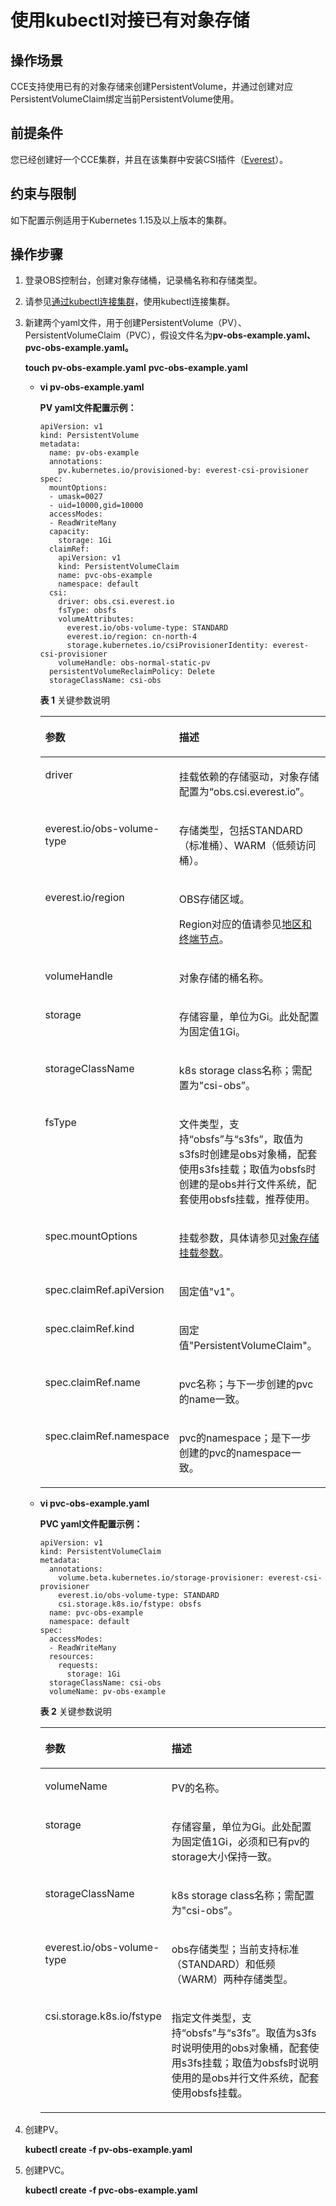 # 使用kubectl对接已有对象存储<a name="cce_01_0267"></a>

## 操作场景<a name="section1062914713566"></a>

CCE支持使用已有的对象存储来创建PersistentVolume，并通过创建对应PersistentVolumeClaim绑定当前PersistentVolume使用。

## 前提条件<a name="section13181839131510"></a>

您已经创建好一个CCE集群，并且在该集群中安装CSI插件（[Everest](Everest（系统资源插件-必装）.md)）。

## 约束与限制<a name="section946015116135"></a>

如下配置示例适用于Kubernetes 1.15及以上版本的集群。

## 操作步骤<a name="section1530655595611"></a>

1.  登录OBS控制台，创建对象存储桶，记录桶名称和存储类型。
2.  请参见[通过kubectl连接集群](通过kubectl连接集群.md)，使用kubectl连接集群。
3.  新建两个yaml文件，用于创建PersistentVolume（PV）、PersistentVolumeClaim（PVC），假设文件名为**pv-obs-example.yaml、pvc-obs-example.yaml。**

    **touch pv-obs-example.yaml** **pvc-obs-example.yaml**

    -   **vi pv-obs-example.yaml**

        **PV yaml文件配置示例：**

        ```
        apiVersion: v1
        kind: PersistentVolume
        metadata:
          name: pv-obs-example
          annotations:
            pv.kubernetes.io/provisioned-by: everest-csi-provisioner
        spec:
          mountOptions:
          - umask=0027
          - uid=10000,gid=10000
          accessModes:
          - ReadWriteMany
          capacity:
            storage: 1Gi
          claimRef:
            apiVersion: v1
            kind: PersistentVolumeClaim
            name: pvc-obs-example
            namespace: default
          csi:
            driver: obs.csi.everest.io
            fsType: obsfs
            volumeAttributes:
              everest.io/obs-volume-type: STANDARD
              everest.io/region: cn-north-4
              storage.kubernetes.io/csiProvisionerIdentity: everest-csi-provisioner
            volumeHandle: obs-normal-static-pv
          persistentVolumeReclaimPolicy: Delete
          storageClassName: csi-obs
        ```

        **表 1**  关键参数说明

        <a name="table1897325023619"></a>
        <table><thead align="left"><tr id="row2973195019365"><th class="cellrowborder" valign="top" width="26.43%" id="mcps1.2.3.1.1"><p id="p1973155063611"><a name="p1973155063611"></a><a name="p1973155063611"></a>参数</p>
        </th>
        <th class="cellrowborder" valign="top" width="73.57000000000001%" id="mcps1.2.3.1.2"><p id="p139741150123614"><a name="p139741150123614"></a><a name="p139741150123614"></a>描述</p>
        </th>
        </tr>
        </thead>
        <tbody><tr id="row3974350153618"><td class="cellrowborder" valign="top" width="26.43%" headers="mcps1.2.3.1.1 "><p id="p2974155083619"><a name="p2974155083619"></a><a name="p2974155083619"></a>driver</p>
        </td>
        <td class="cellrowborder" valign="top" width="73.57000000000001%" headers="mcps1.2.3.1.2 "><p id="p1497425012362"><a name="p1497425012362"></a><a name="p1497425012362"></a>挂载依赖的存储驱动，对象存储配置为“obs.csi.everest.io”。</p>
        </td>
        </tr>
        <tr id="row2974950133612"><td class="cellrowborder" valign="top" width="26.43%" headers="mcps1.2.3.1.1 "><p id="p1497565093618"><a name="p1497565093618"></a><a name="p1497565093618"></a>everest.io/obs-volume-type</p>
        </td>
        <td class="cellrowborder" valign="top" width="73.57000000000001%" headers="mcps1.2.3.1.2 "><p id="p1975145003618"><a name="p1975145003618"></a><a name="p1975145003618"></a>存储类型，包括STANDARD（标准桶）、WARM（低频访问桶）。</p>
        </td>
        </tr>
        <tr id="row12975850123614"><td class="cellrowborder" valign="top" width="26.43%" headers="mcps1.2.3.1.1 "><p id="p17975150193613"><a name="p17975150193613"></a><a name="p17975150193613"></a>everest.io/region</p>
        </td>
        <td class="cellrowborder" valign="top" width="73.57000000000001%" headers="mcps1.2.3.1.2 "><p id="p8485153732813"><a name="p8485153732813"></a><a name="p8485153732813"></a>OBS存储区域。</p>
        <p id="p10975150173615"><a name="p10975150173615"></a><a name="p10975150173615"></a>Region对应的值请参见<a href="https://developer.huaweicloud.com/endpoint" target="_blank" rel="noopener noreferrer">地区和终端节点</a>。</p>
        </td>
        </tr>
        <tr id="row169751506362"><td class="cellrowborder" valign="top" width="26.43%" headers="mcps1.2.3.1.1 "><p id="p109751750123619"><a name="p109751750123619"></a><a name="p109751750123619"></a>volumeHandle</p>
        </td>
        <td class="cellrowborder" valign="top" width="73.57000000000001%" headers="mcps1.2.3.1.2 "><p id="p15442275406"><a name="p15442275406"></a><a name="p15442275406"></a>对象存储的桶名称。</p>
        </td>
        </tr>
        <tr id="row19821194014381"><td class="cellrowborder" valign="top" width="26.43%" headers="mcps1.2.3.1.1 "><p id="p1915805418408"><a name="p1915805418408"></a><a name="p1915805418408"></a>storage</p>
        </td>
        <td class="cellrowborder" valign="top" width="73.57000000000001%" headers="mcps1.2.3.1.2 "><p id="p6794194043817"><a name="p6794194043817"></a><a name="p6794194043817"></a>存储容量，单位为Gi。此处配置为固定值1Gi。</p>
        </td>
        </tr>
        <tr id="row4820124093813"><td class="cellrowborder" valign="top" width="26.43%" headers="mcps1.2.3.1.1 "><p id="p189611127144116"><a name="p189611127144116"></a><a name="p189611127144116"></a>storageClassName</p>
        </td>
        <td class="cellrowborder" valign="top" width="73.57000000000001%" headers="mcps1.2.3.1.2 "><p id="p1379412408389"><a name="p1379412408389"></a><a name="p1379412408389"></a>k8s storage class名称；需配置为"csi-obs”。</p>
        </td>
        </tr>
        <tr id="row5819194015382"><td class="cellrowborder" valign="top" width="26.43%" headers="mcps1.2.3.1.1 "><p id="p15794144011386"><a name="p15794144011386"></a><a name="p15794144011386"></a>fsType</p>
        </td>
        <td class="cellrowborder" valign="top" width="73.57000000000001%" headers="mcps1.2.3.1.2 "><p id="p9794134093811"><a name="p9794134093811"></a><a name="p9794134093811"></a>文件类型，支持“obsfs”与“s3fs”，取值为s3fs时创建是obs对象桶，配套使用s3fs挂载；取值为obsfs时创建的是obs并行文件系统，配套使用obsfs挂载，推荐使用。</p>
        </td>
        </tr>
        <tr id="row19499851182010"><td class="cellrowborder" valign="top" width="26.43%" headers="mcps1.2.3.1.1 "><p id="p1549918517204"><a name="p1549918517204"></a><a name="p1549918517204"></a>spec.mountOptions</p>
        </td>
        <td class="cellrowborder" valign="top" width="73.57000000000001%" headers="mcps1.2.3.1.2 "><p id="p10499051132019"><a name="p10499051132019"></a><a name="p10499051132019"></a>挂载参数，具体请参见<a href="设置挂载参数.md#section1254912109811">对象存储挂载参数</a>。</p>
        </td>
        </tr>
        <tr id="row19752165415352"><td class="cellrowborder" valign="top" width="26.43%" headers="mcps1.2.3.1.1 "><p id="p147528541353"><a name="p147528541353"></a><a name="p147528541353"></a>spec.claimRef.apiVersion</p>
        </td>
        <td class="cellrowborder" valign="top" width="73.57000000000001%" headers="mcps1.2.3.1.2 "><p id="p275385483520"><a name="p275385483520"></a><a name="p275385483520"></a>固定值"v1"。</p>
        </td>
        </tr>
        <tr id="row175571658173518"><td class="cellrowborder" valign="top" width="26.43%" headers="mcps1.2.3.1.1 "><p id="p2557105803519"><a name="p2557105803519"></a><a name="p2557105803519"></a>spec.claimRef.kind</p>
        </td>
        <td class="cellrowborder" valign="top" width="73.57000000000001%" headers="mcps1.2.3.1.2 "><p id="p19557195820357"><a name="p19557195820357"></a><a name="p19557195820357"></a>固定值"PersistentVolumeClaim"。</p>
        </td>
        </tr>
        <tr id="row457015283616"><td class="cellrowborder" valign="top" width="26.43%" headers="mcps1.2.3.1.1 "><p id="p13571102113610"><a name="p13571102113610"></a><a name="p13571102113610"></a>spec.claimRef.name</p>
        </td>
        <td class="cellrowborder" valign="top" width="73.57000000000001%" headers="mcps1.2.3.1.2 "><p id="p157114233611"><a name="p157114233611"></a><a name="p157114233611"></a>pvc名称；与下一步创建的pvc的name一致。</p>
        </td>
        </tr>
        <tr id="row89616163615"><td class="cellrowborder" valign="top" width="26.43%" headers="mcps1.2.3.1.1 "><p id="p997146183617"><a name="p997146183617"></a><a name="p997146183617"></a>spec.claimRef.namespace</p>
        </td>
        <td class="cellrowborder" valign="top" width="73.57000000000001%" headers="mcps1.2.3.1.2 "><p id="p6976643614"><a name="p6976643614"></a><a name="p6976643614"></a>pvc的namespace；是下一步创建的pvc的namespace一致。</p>
        </td>
        </tr>
        </tbody>
        </table>

    -   **vi pvc-obs-example.yaml**

        **PVC yaml文件配置示例：**

        ```
        apiVersion: v1
        kind: PersistentVolumeClaim
        metadata:
          annotations:
            volume.beta.kubernetes.io/storage-provisioner: everest-csi-provisioner
            everest.io/obs-volume-type: STANDARD
            csi.storage.k8s.io/fstype: obsfs
          name: pvc-obs-example
          namespace: default
        spec:
          accessModes:
          - ReadWriteMany
          resources:
            requests:
              storage: 1Gi
          storageClassName: csi-obs
          volumeName: pv-obs-example
        ```

        **表 2**  关键参数说明

        <a name="table18848104713475"></a>
        <table><thead align="left"><tr id="row1284810475478"><th class="cellrowborder" valign="top" width="26.43%" id="mcps1.2.3.1.1"><p id="p68481747184720"><a name="p68481747184720"></a><a name="p68481747184720"></a>参数</p>
        </th>
        <th class="cellrowborder" valign="top" width="73.57000000000001%" id="mcps1.2.3.1.2"><p id="p48481247174712"><a name="p48481247174712"></a><a name="p48481247174712"></a>描述</p>
        </th>
        </tr>
        </thead>
        <tbody><tr id="row5848104764712"><td class="cellrowborder" valign="top" width="26.43%" headers="mcps1.2.3.1.1 "><p id="p6835956174716"><a name="p6835956174716"></a><a name="p6835956174716"></a>volumeName</p>
        </td>
        <td class="cellrowborder" valign="top" width="73.57000000000001%" headers="mcps1.2.3.1.2 "><p id="p118491347144716"><a name="p118491347144716"></a><a name="p118491347144716"></a>PV的名称。</p>
        </td>
        </tr>
        <tr id="row28491947164715"><td class="cellrowborder" valign="top" width="26.43%" headers="mcps1.2.3.1.1 "><p id="p128492047114717"><a name="p128492047114717"></a><a name="p128492047114717"></a>storage</p>
        </td>
        <td class="cellrowborder" valign="top" width="73.57000000000001%" headers="mcps1.2.3.1.2 "><p id="p88494472478"><a name="p88494472478"></a><a name="p88494472478"></a>存储容量，单位为Gi。此处配置为固定值1Gi，必须和已有pv的storage大小保持一致。</p>
        </td>
        </tr>
        <tr id="row1684914470476"><td class="cellrowborder" valign="top" width="26.43%" headers="mcps1.2.3.1.1 "><p id="p1844087134910"><a name="p1844087134910"></a><a name="p1844087134910"></a>storageClassName</p>
        </td>
        <td class="cellrowborder" valign="top" width="73.57000000000001%" headers="mcps1.2.3.1.2 "><p id="p10850164734713"><a name="p10850164734713"></a><a name="p10850164734713"></a>k8s storage class名称；需配置为"csi-obs”。</p>
        </td>
        </tr>
        <tr id="row38501647114713"><td class="cellrowborder" valign="top" width="26.43%" headers="mcps1.2.3.1.1 "><p id="p485084724716"><a name="p485084724716"></a><a name="p485084724716"></a>everest.io/obs-volume-type</p>
        </td>
        <td class="cellrowborder" valign="top" width="73.57000000000001%" headers="mcps1.2.3.1.2 "><p id="p1885164717473"><a name="p1885164717473"></a><a name="p1885164717473"></a>obs存储类型；当前支持标准（STANDARD）和低频（WARM）两种存储类型。</p>
        </td>
        </tr>
        <tr id="row15851154744719"><td class="cellrowborder" valign="top" width="26.43%" headers="mcps1.2.3.1.1 "><p id="p485134744716"><a name="p485134744716"></a><a name="p485134744716"></a>csi.storage.k8s.io/fstype</p>
        </td>
        <td class="cellrowborder" valign="top" width="73.57000000000001%" headers="mcps1.2.3.1.2 "><p id="p1985154719470"><a name="p1985154719470"></a><a name="p1985154719470"></a>指定文件类型，支持“obsfs”与“s3fs”。取值为s3fs时说明使用的obs对象桶，配套使用s3fs挂载；取值为obsfs时说明使用的是obs并行文件系统，配套使用obsfs挂载。</p>
        </td>
        </tr>
        </tbody>
        </table>

4.  创建PV。

    **kubectl create -f pv-obs-example.yaml**

5.  创建PVC。

    **kubectl create -f pvc-obs-example.yaml**


